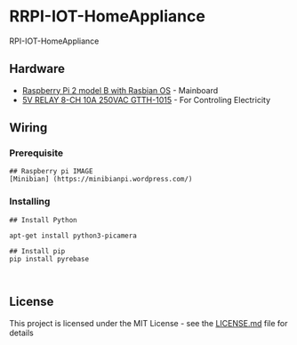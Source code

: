 # RRPI-IOT-HomeAppliance

RPI-IOT-HomeAppliance
 

## Hardware

* [Raspberry Pi 2 model B with Rasbian OS](https://www.raspberrypi.org/products/raspberry-pi-2-model-b/) - Mainboard
* [5V RELAY 8-CH 10A 250VAC GTTH-1015](https://gravitechthai.com/product_detail.php?d=859/) - For Controling Electricity

## Wiring
  
### Prerequisite

```
## Raspberry pi IMAGE
[Minibian] (https://minibianpi.wordpress.com/)

```
### Installing

```
## Install Python

apt-get install python3-picamera

## Install pip
pip install pyrebase

 
```



## License

This project is licensed under the MIT License - see the [LICENSE.md](LICENSE.md) file for details

